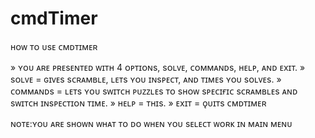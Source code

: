 # cmdTimer
ʜᴏᴡ ᴛᴏ ᴜsᴇ ᴄᴍᴅᴛɪᴍᴇʀ

» ʏᴏᴜ ᴀʀᴇ ᴘʀᴇsᴇɴᴛᴇᴅ ᴡɪᴛʜ 4 ᴏᴘᴛɪᴏɴs, sᴏʟᴠᴇ, ᴄᴏᴍᴍᴀɴᴅs, ʜᴇʟᴘ, ᴀɴᴅ ᴇxɪᴛ.
» sᴏʟᴠᴇ = ɢɪᴠᴇs sᴄʀᴀᴍʙʟᴇ, ʟᴇᴛs ʏᴏᴜ ɪɴsᴘᴇᴄᴛ, ᴀɴᴅ ᴛɪᴍᴇs ʏᴏᴜ sᴏʟᴠᴇs.
» ᴄᴏᴍᴍᴀɴᴅs = ʟᴇᴛs ʏᴏᴜ sᴡɪᴛᴄʜ ᴘᴜᴢᴢʟᴇs ᴛᴏ sʜᴏᴡ sᴘᴇᴄɪғɪᴄ sᴄʀᴀᴍʙʟᴇs ᴀɴᴅ sᴡɪᴛᴄʜ ɪɴsᴘᴇᴄᴛɪᴏɴ ᴛɪᴍᴇ.
» ʜᴇʟᴘ = ᴛʜɪs.
» ᴇxɪᴛ = ǫᴜɪᴛs ᴄᴍᴅᴛɪᴍᴇʀ

ɴᴏᴛᴇ:ʏᴏᴜ ᴀʀᴇ sʜᴏᴡɴ ᴡʜᴀᴛ ᴛᴏ ᴅᴏ ᴡʜᴇɴ ʏᴏᴜ sᴇʟᴇᴄᴛ ᴡᴏʀᴋ ɪɴ ᴍᴀɪɴ ᴍᴇɴᴜ
